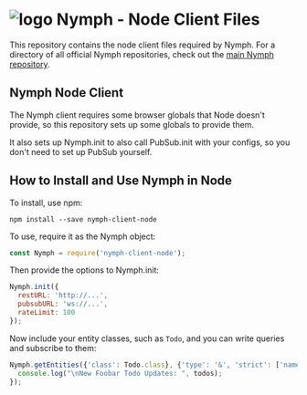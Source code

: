 # <img alt="logo" src="https://raw.githubusercontent.com/sciactive/2be-extras/master/logo/product-icon-40-bw.png" align="top" /> Nymph - Node Client Files

This repository contains the node client files required by Nymph. For a directory of all official Nymph repositories, check out the [main Nymph repository](https://github.com/sciactive/nymph).

## Nymph Node Client

The Nymph client requires some browser globals that Node doesn't provide, so this repository sets up some globals to provide them.

It also sets up Nymph.init to also call PubSub.init with your configs, so you don't need to set up PubSub yourself.

## How to Install and Use Nymph in Node

To install, use npm:

```
npm install --save nymph-client-node
```

To use, require it as the Nymph object:

```js
const Nymph = require('nymph-client-node');
```

Then provide the options to Nymph.init:

```js
Nymph.init({
  restURL: 'http://...',
  pubsubURL: 'ws://...',
  rateLimit: 100
});
```

Now include your entity classes, such as `Todo`, and you can write queries and subscribe to them:

```js
Nymph.getEntities({'class': Todo.class}, {'type': '&', 'strict': ['name', 'Foobar']}).subscribe((todos) => {
  console.log("\nNew Foobar Todo Updates: ", todos);
});
```
